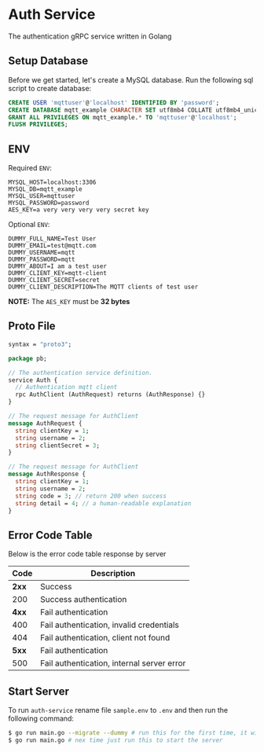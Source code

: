 # Auth Service

The authentication gRPC service written in Golang

## Setup Database

Before we get started, let's create a MySQL database. Run the following sql script to create database:

```sql
CREATE USER 'mqttuser'@'localhost' IDENTIFIED BY 'password';
CREATE DATABASE mqtt_example CHARACTER SET utf8mb4 COLLATE utf8mb4_unicode_ci;
GRANT ALL PRIVILEGES ON mqtt_example.* TO 'mqttuser'@'localhost';
FLUSH PRIVILEGES;
```

## ENV

Required `ENV`:

```properties
MYSQL_HOST=localhost:3306
MYSQL_DB=mqtt_example
MYSQL_USER=mqttuser
MYSQL_PASSWORD=password
AES_KEY=a very very very very secret key
```

Optional `ENV`:

```properties
DUMMY_FULL_NAME=Test User
DUMMY_EMAIL=test@mqtt.com
DUMMY_USERNAME=mqtt
DUMMY_PASSWORD=mqtt
DUMMY_ABOUT=I am a test user
DUMMY_CLIENT_KEY=mqtt-client
DUMMY_CLIENT_SECRET=secret
DUMMY_CLIENT_DESCRIPTION=The MQTT clients of test user
```

**NOTE:** The `AES_KEY` must be **32 bytes**

## Proto File

```protobuf
syntax = "proto3";

package pb;

// The authentication service definition.
service Auth {
  // Authentication mqtt client
  rpc AuthClient (AuthRequest) returns (AuthResponse) {}
}

// The request message for AuthClient
message AuthRequest {
  string clientKey = 1;
  string username = 2;
  string clientSecret = 3;
}

// The request message for AuthClient
message AuthResponse {
  string clientKey = 1;
  string username = 2;
  string code = 3; // return 200 when success
  string detail = 4; // a human-readable explanation
}
```

## Error Code Table

Below is the error code table response by server

Code | Description
---- | -----------
**2xx** | Success
200     | Success authentication
**4xx** | Fail authentication
400     | Fail authentication, invalid credentials
404     | Fail authentication, client not found
**5xx** | Fail authentication
500     | Fail authentication, internal server error

## Start Server

To run `auth-service` rename file `sample.env` to `.env` and then run the following command:

```bash
$ go run main.go --migrate --dummy # run this for the first time, it will automatically create tables, and create a dummy data
$ go run main.go # nex time just run this to start the server
```
